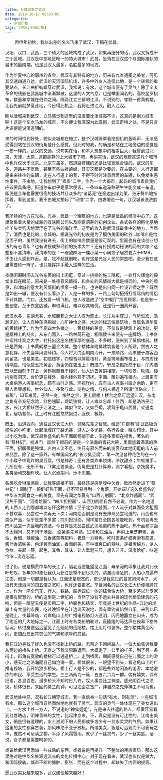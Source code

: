 ```yaml
---
title: 乡城印象之武昌
date: 2016-10-17 00:00:00
categories:
  - 乡城印象
tags: [游记,乡城印象]
---
```

　　
丙申年初秋，我以出差的名义飞来了武汉，下榻在武昌。

汉阳、汉口、武昌，三个硕大的区域构成了武汉，如果再细分的话，武汉又拆成十三个区域。武汉是中部地区唯一的特大城市！武昌，坐落在武汉这个与国际接轨的城市的最南端。也是武汉人最多，名胜最多的地方。

作为华夏中心的鄂州的省会，武汉有其特有的地方，历来有九省通衢之美誉，可见其交通四通八达。武汉的天河国际机场，许多中外友人途径此地，是一个转机的重要站点。长江曲折蜿蜒穿过武汉，我常说：有水，这个城市便有了灵气！除了辛亥革命的残影在武昌城中渐渐飘散，这里的人文气息，也是举国闻名的。高校星罗棋布，数量和京城在伯仲之间。隔两江立三镇的江汉，不说别的，崔颢一首黄鹤楼，让我先前就梦莹此地，今日得此机会，我将走进江汉，融入江汉。

刚从津城来到武汉，立马感觉到这里的温度要比津城高不少，这真的是南方城市啊！这是个车水马龙的城市，不久便让我深深为此震撼，武汉奇特之处，不是只言片语便能说清道明的。

来的时间恰到好处，貌似全城都在施工，整个汉城笼罩着挖掘机的轰鸣声，无法感受得到站在武汉的街角是什么感觉，但此时的我，的确是和站在工地旁边的感觉是一模一样的。武汉的交通，说句实在话，和本人想象中的相差巨大，我曾到过北京，天津，太原...这都是算的上大城市了吧，再讲实话，武汉的规模这这几个城市中也许仅次于北京。北京车虽多，然道路修建的还是比较宽敞合理的。武汉的车多，道路并不宽敞，甚至有些曲折蜿蜒，其实这都是次要的，在主要的，人行道都是来来往往的车辆，走在人行道上的我，不得不时时注意后面的车辆，以免发生恶性事件。不由地，让我想到了“素质”二字，作为一个大都市，起码的城市素质我们应该要具备吧。街道停车似乎是家常便饭，一条四车道马路硬生生能变成一车道，即便是会车也需要很高的技巧并且众多的“诸葛亮”在旁边出谋划策、张牙舞爪地指挥着。看到这里，我不由地又想起了“可惜”二字。由衷地说一句，江汉城该洗洗脸了。

我所待的地方在光谷。光谷，武昌一个耀眼的地方，也算是武昌的经济中心了。这里聚集着大量的成熟的互联网公司以及刚露萌芽的初创企业。各式各样的孵化基地挂羊头卖狗肉地漂浮在了光谷的海洋里。这里的收入是武汉城最集中的地方，当然了，消费也是比的上京城的。据说光谷的初衷是为了模仿美国的硅谷...咖啡店是给足面子的，虽然我没有进去，街上的咖啡店数量是很可观的。里面也有在谈创业想法的有志青年？也有讲授成熟经验的技术大牛？还有传授成功秘诀的网络大咖？这些都不甚清晰，我清晰的是：一碗酸辣汤一碟小菜一小碗饺子居然要六十RMB，不由让人感到咋舌。是，吃不起就别吃，也许这是光谷人民的常态吧。至少我在这里需要待一阵子，也只能挥挥手融入这样的生活。

夜晚闲暇时间去光谷东面的街上闲逛，穿过一排排的施工隔板，一处灯火辉煌的殿堂出现在眼前，原来是一处德意风情街，和各处的风情街大抵是相同的，中央的喷泉，和津城的意大利风情街的喷泉一模一样，也许是出自同一位设计师之手？既然是如出一辙，便没有什么看点了，人是一样的多，一路上勾勾搭搭打情骂俏的情侣不计其数。门口，还放着一辆飞机，被人改造成了“空中餐厅”招揽顾客，也是有一些创意。至于衣食店铺，琳琅满目，难以观其端倪，还是行一圈离开罢。

武汉水多，东湖尤甚，水域面积之大让人叹为观止。长江从中穿过，气势恢宏，浩瀚无边。让人有种荡涤胸襟，心旷神怡之感。水边的标志性建筑物，当属名满华夏的黄鹤楼了，作为华夏四大名楼之一，黄鹤楼的美誉，不仅仅是建筑上的功勋，更是精神上的持久。从东门而入，一路林荫石道，相隔数十米便有一座牌坊，上书各种宏伟壮观之大字，衬托出这座名楼深厚的底蕴。不多时，便来到了黄鹤楼前。楼应是西向，上书黄鹤楼三鎏金大体。整个楼体和附属建筑皆是今人所建，然古人之意犹存，不失当年风姿绰约。今人将大门面朝南而开，一来顺路，而来便于游客西向留念，也是美意。初临楼宇，四周皆以牌匾相衬，黄金琉璃遍布楼上，与四周绿树响应，恰似碧玉托黄金，黄金仍在碧玉上！既进门，轩昂之殿跃然于目，厅内浩壁以壁画刻于其上，黄鹤飘飘舞于楼旁，仙人远去黄鹄相随，一切映景，映情。楼内别有洞天，台阶更在楼外，楼内楼外互不叨扰。字画、雕刻遍布楼内，上层更有大桌供游人挥毫纪念，颇有古时之感。环视厅内，应有古人挥毫书画之余韵，更有琴人素琴想和，世外仙人，多聚与此。览物之情，与何人相近？所谓“流俗众，仁者稀”，知音难觅，孑然一身，怅然之余，更上层楼！楼台之巅可远望江汉，东南之角有辛亥纪念馆，红色翘脚，建筑独特，让人难以忘却！往西，却是浩浩乎江水，长江大桥跃然于江渚之上，体似飞龙，又如巨蟒，凌驾于龟山武昌。架通南北，居功甚伟。江上时有江船悠然飘过，近夜，极静。

既出，沿道西向，通往武汉长江大桥，领略先辈之智慧。经途“户部巷”即武昌极负盛名的小吃街，比起津城辽宁路尤甚，游人之多尤甚，各行各业，鳞次栉比。其中以小吃为重，武汉最负盛名的热干面即畅销于此，沿途多家都在相售，著名的有“蔡林记”。初进门，跃然于眼前的便是一个浩瀚的青花大碗，里面盛着满满的热干面，招牌很是强悍。店内人流不息，终日有慕名而来的游客和本地闲逛的市人前来品尝。除了这一家外，有举国闻名的“长沙臭豆腐”，第一次见各种花色的在一个个小碟子中现炸的臭豆腐，很是神奇；还有各类炸串烧烤，冷饮甜点；牛蛙猪手...凡所应有，无所不有，飞禽走兽俱全。街角更是打卦算命，测字看相。杂技魔术，各类活动交相辉映。让人沉溺期间，乐不思蜀。

各类吃食琳琅满目，让我等应接不暇，最终还是感觉腹中欠食，欣欣然走进了“蔡林记”！调制了一碗鲜虾热干面，好不容易寻到一个角落，开始端详这久负盛名的中华五大面食之一的美食。早先有闻之华夏有“山西刀削面”、“北京炸酱面”、“武汉热干面”、“河南烩面”、“四川担担面”，山西刀削面自然不必说，作为一名地道的山西人走到哪都难以忘怀这种乡情；至于北京炸酱面，个人流于对其面条太粗而不甚欢喜，品尝过一次再无下次；河南烩面倒是没有去豫州品尝地道的，山西也有类似产品，似乎是差不多罢；四川担担面，同样是在全国各地能吃到，有机会再去四川品尝一次当地的做法，今日算是先品尝这武汉地道的热干面吧。热干面和凉面不太相同，又不同于汤面， 面条事先煮熟，过冷和过油后，再淋上用芝麻酱、香油、香醋、辣椒油、五香酱菜等配料，极具一方特色。吃时面条纤细爽滑有筋道、酱汁香浓味美，色泽黄而油润，香而鲜美，有种很爽口的辣味，是祖传秘方，诱人食欲。夹起一筷，起色，其香，其味，让人垂涎三尺，想入非非。温度恰好，味道恰浓...流连忘返。

过了街，便是横贯中华的长江了，隔老远便能望见江面，母亲河的印象让我对此长吁短叹。多年的印象让我认为长江是望不到尽头的，清澈而湍急的，大船小舟遍布江面，但是一切都是我认为...江面还是很宽的，至少是我见过的最宽的河水了，大抵有天津海河的四五倍之宽吧，也许还要更宽。举世闻名的武汉长江大桥便横跨其上，作为一座全汽车、行人、铁路、船运四位一体的综合性大桥，至少茅以升专家是很有智慧的。桥的造型是上世纪的，当然了没有不远处并排的现代桥梁建筑的花哨，但是一眼望去便是实用二字，桥面也和结实，毕竟是上世纪的作品~江边的堤岸上有大量的市民，吃过晚饭坐在江边谈天说地，偶有垂钓者怡然自乐。来到此已是晚上，夜幕降临，对岸龟山上的广播电视塔灯火通明，闪亮地矗立在山头，成为了附近的几大地标之一。江面上时有各类船舶驶过，轰隆隆的马达声在夜幕下格外低沉。转过身便远远望见了金灿灿的岳阳楼，楼上用灯带装饰，整个楼体黄金闪闪，更加凸显出其恢弘的气势和浓厚的底蕴。

我在江边寻找了好久也没有找到上桥的路，无奈之下询问路人，一位大伯告诉我要从两边的桥头上桥。无奈之下我又原路返回，大概走了一公里的样子，到了另一条街上，街角有宽敞的楼梯可以通道桥上。走到桥面，瞬间感觉自己在江面之上的渺小，感天地之浩瀚而自己如沧海一粟。桥体很长，一眼望不到头，看这龟山上的广播电视塔，我开始独步桥头。桥上行人是不少的，都是些外地闲游的游客、本地锻炼的市民、享受生活的学生。三三两两为一簇，五五六六为一群。偶有嬉笑，偶有细语，各显百态。漫步桥头不知时日几许，叹人事变迁之神速，感光阴百代之须臾。桥体很长，来回约莫三刻钟，可见江面之宽广，非自然之鬼斧神工不可为也。

武汉地处中原，况有长江横穿城市，我一直信奉一句话“有水，则有灵”，一座城市有水，那么这个城市自然而然地也就有了灵气。武汉的灵气一处体现在了美女遍出上。一方水土养一方人，不说逺的“神仙姐姐”，光是来去往返的路人，都很容易看到红唇皓齿，明眸善睐的女性，比起津京来，不，真实是没有可比性的。江南出美女，确是很有道理的，水土滋润下的人民都或多或少有一丝水灵灵的气质。如果让这里的女性都穿古装，那风味绝不亚于苏杭。所谓美女，皆是可远观而不可亵玩之神，庞然不可亵渎之物，平添了风霜雪雨，就少了一丝灵气，少了一丝美感。话说，女子都是需要呵护的。

或说给武汉再添加一些成熟的东西，或者说是再提升一下整体的民族素质，那么这里绝对是中华名族源远流长的文化传播中心。对于现在看来，武汉也仅仅是做大，和国际接轨，城市不断的臃肿、膨胀，而在这个过程中，却缺失了内涵的提高。

愿武汉美女越来越多，武汉建设越来越好！